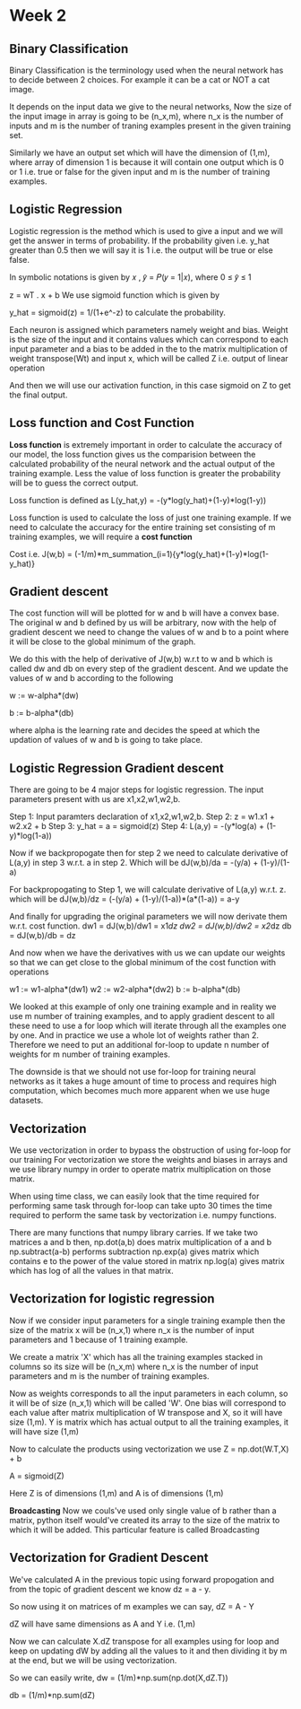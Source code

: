 # Week 2
## Binary Classification
Binary Classification is the terminology used when the neural network has to decide between 2 choices. For example it can be a cat or NOT a cat image.

It depends on the input data we give to the neural networks, Now the size of the input image in array is going to be (n_x,m), where n_x is the number of inputs and m is the number of traning examples present in the given training set.

Similarly we have an output set which will have the dimension of (1,m), where array of dimension 1 is because it will contain one output which is 0 or 1 i.e. true or false for the given input and m is the number of training examples.

## Logistic Regression
Logistic regression is the method which is used to give a input and we will get the answer in terms of probability. If the probability given i.e. y_hat greater than 0.5 then we will say it is 1 i.e. the output will be true or else false.

In symbolic notations is given by 
 𝑥 , 𝑦̂ = 𝑃(𝑦 = 1|𝑥), where 0 ≤ 𝑦̂ ≤ 1

z = wT . x + b
We use sigmoid function which is given by 

y_hat = sigmoid(z) = 1/(1+e^-z) to calculate the probability.

Each neuron is assigned which parameters namely weight and bias. Weight is the size of the input and it contains values which can correspond to each input parameter and a bias to be added in the to the matrix multiplication of weight transpose(Wt) and input x, which will be called Z i.e. output of linear operation

And then we will use our activation function, in this case sigmoid on Z to get the final output.

## Loss function and Cost Function
**Loss function** is extremely important in order to calculate the accuracy of our model, the loss function gives us the comparision between the calculated probability of the neural network and the actual output of the training example. Less the value of loss function is greater the probability will be to guess the correct output.

Loss function is defined as 
L(y_hat,y) = -(y\*log(y_hat)+(1-y)\*log(1-y))

Loss function is used to calculate the loss of just one training example. If we need to calculate the accuracy for the entire training set consisting of m training examples, we will require a **cost function**

Cost i.e. J(w,b) = (-1/m)*m_summation_(i=1){y\*log(y_hat)+(1-y)\*log(1-y_hat)}

## Gradient descent
The cost function will will be plotted for w and b will have a convex base. The original w and b defined by us will be arbitrary, now with the help of gradient descent we need to change the values of w and b to a point where it will be close to the global minimum of the graph. 

We do this with the help of derivative of J(w,b) w.r.t to w and b which is called dw and db on every step of the gradient descent.
And we update the values of w and b according to the following

w := w-alpha*(dw)

b := b-alpha*(db)

where alpha is the learning rate and decides the speed at which the updation of values of w and b is going to take place. 

## Logistic Regression Gradient descent

There are going to be 4 major steps for logistic regression. 
The input parameters present with us are x1,x2,w1,w2,b.

Step 1: Input paramters declaration of x1,x2,w1,w2,b.
Step 2: z = w1.x1 + w2.x2 + b
Step 3: y_hat = a = sigmoid(z)
Step 4: L(a,y) = -(y\*log(a) + (1-y)\*log(1-a))

Now if we backpropogate then for step 2 we need to calculate derivative of L(a,y) in step 3 w.r.t. a in step 2.
Which will be dJ(w,b)/da = -(y/a) + (1-y)/(1-a)

For backpropogating to Step 1, we will calculate derivative of L(a,y) w.r.t. z.
which will be dJ(w,b)/dz = (-(y/a) + (1-y)/(1-a))*(a\*(1-a)) = a-y

And finally for upgrading the original parameters we will now derivate them w.r.t. cost function.
dw1 = dJ(w,b)/dw1 = x1*dz
dw2 = dJ(w,b)/dw2 = x2*dz
db = dJ(w,b)/db = dz

And now when we have the derivatives with us we can update our weights so that we can get close to the global minimum of the cost function with operations

w1 := w1-alpha*(dw1)
w2 := w2-alpha*(dw2)
b := b-alpha*(db)

We looked at this example of only one training example and in reality we use m number of training examples, and to apply gradient descent to all these need to use a for loop which will iterate through all the examples one by one. And in practice we use a whole lot of weights rather than 2. Therefore we need to put an additional for-loop to update n number of weights for m number of training examples.

The downside is that we should not use for-loop for training neural networks as it takes a huge amount of time to process and requires high computation, which becomes much more apparent when we use huge datasets. 

## Vectorization

We use vectorization in order to bypass the obstruction of using for-loop for our training
For vectorization we store the weights and biases in arrays and we use library numpy in order to operate matrix multiplication on those matrix.

When using time class, we can easily look that the time required for performing same task through for-loop can take upto 30 times the time required to perform the same task by vectorization i.e. numpy functions.

There are many functions that numpy library carries. If we take two matrices a and b then,
np.dot(a,b) does matrix multiplication of a and b
np.subtract(a-b) performs subtraction
np.exp(a) gives matrix which contains e to the power of the value stored in matrix
np.log(a) gives matrix which has log of all the values in that matrix.

## Vectorization for logistic regression 

Now if we consider input parameters for a single training example then the size of the matrix x will be (n_x,1) where n_x is the number of input parameters and 1 because of 1 training example. 

We create a matrix 'X' which has all the training examples stacked in columns so its size will be (n_x,m)
where n_x is the number of input parameters and m is the number of training examples. 

Now as weights corresponds to all the input parameters in each column, so it will be of size (n_x,1) which will be called 'W'. One bias will correspond to each value after matrix multiplication of W transpose and X, so it will have size (1,m). Y is matrix which has actual output to all the training examples, it will have size (1,m)

Now to calculate the products using vectorization we use 
Z = np.dot(W.T,X) + b

A = sigmoid(Z)

Here Z is of dimensions (1,m) and A is of dimensions (1,m)

__**Broadcasting**__
Now we couls've used only single value of b rather than a matrix, python itself would've created its array to the size of the matrix to which it will be added. 
This particular feature is called Broadcasting

## Vectorization for Gradient Descent

We've calculated A in the previous topic using forward propogation and from the topic of gradient descent 
we know dz = a - y.

So now using it on matrices of m examples we can say,
dZ = A - Y 

dZ will have same dimensions as A and Y i.e. (1,m)

Now we can calculate X.dZ transpose for all examples using for loop and keep on updating dW by adding all the values to it and then dividing it by m at the end, but we will be using vectorization. 

So we can easily write, 
dw = (1/m)*np.sum(np.dot(X,dZ.T))

db = (1/m)*np.sum(dZ)

